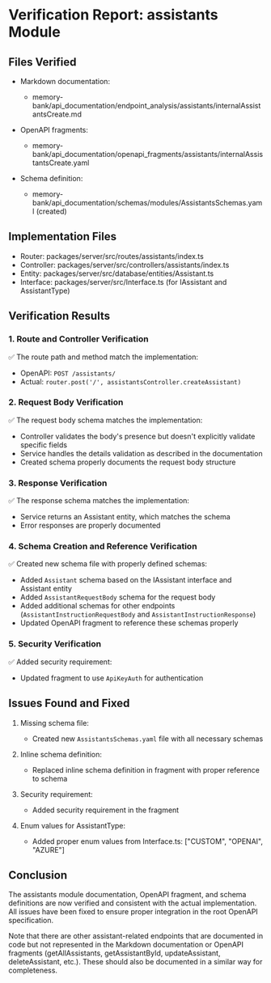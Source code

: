 # Verification Report: assistants Module

## Files Verified
- Markdown documentation:
  - memory-bank/api_documentation/endpoint_analysis/assistants/internalAssistantsCreate.md

- OpenAPI fragments:
  - memory-bank/api_documentation/openapi_fragments/assistants/internalAssistantsCreate.yaml

- Schema definition:
  - memory-bank/api_documentation/schemas/modules/AssistantsSchemas.yaml (created)

## Implementation Files
- Router: packages/server/src/routes/assistants/index.ts
- Controller: packages/server/src/controllers/assistants/index.ts
- Entity: packages/server/src/database/entities/Assistant.ts
- Interface: packages/server/src/Interface.ts (for IAssistant and AssistantType)

## Verification Results

### 1. Route and Controller Verification
✅ The route path and method match the implementation:
- OpenAPI: `POST /assistants/`
- Actual: `router.post('/', assistantsController.createAssistant)`

### 2. Request Body Verification
✅ The request body schema matches the implementation:
- Controller validates the body's presence but doesn't explicitly validate specific fields
- Service handles the details validation as described in the documentation
- Created schema properly documents the request body structure

### 3. Response Verification
✅ The response schema matches the implementation:
- Service returns an Assistant entity, which matches the schema
- Error responses are properly documented

### 4. Schema Creation and Reference Verification
✅ Created new schema file with properly defined schemas:
- Added `Assistant` schema based on the IAssistant interface and Assistant entity
- Added `AssistantRequestBody` schema for the request body
- Added additional schemas for other endpoints (`AssistantInstructionRequestBody` and `AssistantInstructionResponse`)
- Updated OpenAPI fragment to reference these schemas properly

### 5. Security Verification
✅ Added security requirement:
- Updated fragment to use `ApiKeyAuth` for authentication

## Issues Found and Fixed
1. Missing schema file:
   - Created new `AssistantsSchemas.yaml` file with all necessary schemas

2. Inline schema definition:
   - Replaced inline schema definition in fragment with proper reference to schema

3. Security requirement:
   - Added security requirement in the fragment

4. Enum values for AssistantType:
   - Added proper enum values from Interface.ts: ["CUSTOM", "OPENAI", "AZURE"]

## Conclusion
The assistants module documentation, OpenAPI fragment, and schema definitions are now verified and consistent with the actual implementation. All issues have been fixed to ensure proper integration in the root OpenAPI specification. 

Note that there are other assistant-related endpoints that are documented in code but not represented in the Markdown documentation or OpenAPI fragments (getAllAssistants, getAssistantById, updateAssistant, deleteAssistant, etc.). These should also be documented in a similar way for completeness.